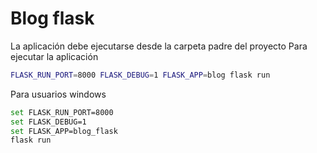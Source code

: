 # Blog flask


La aplicación debe ejecutarse desde la carpeta padre del proyecto
Para ejecutar la aplicación
```bash
FLASK_RUN_PORT=8000 FLASK_DEBUG=1 FLASK_APP=blog flask run
```

Para usuarios windows
```bash
set FLASK_RUN_PORT=8000 
set FLASK_DEBUG=1 
set FLASK_APP=blog_flask
flask run
```
